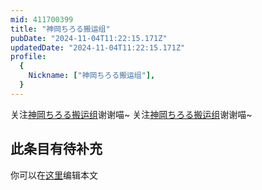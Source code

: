 ```yaml
---
mid: 411700399
title: "神岡ちろる搬运组"
pubDate: "2024-11-04T11:22:15.171Z"
updatedDate: "2024-11-04T11:22:15.171Z"
profile:
  {
    Nickname: ["神岡ちろる搬运组"],
  }
---
```


关注[神岡ちろる搬运组](https://space.bilibili.com/411700399)谢谢喵~ 关注[神岡ちろる搬运组](https://space.bilibili.com/411700399)谢谢喵~

## 此条目有待补充
你可以在[这里](https://github.com/Yuhanawa/VTuber.ICU-Content/edit/master/v/神岡ちろる搬运组/index.md)编辑本文
